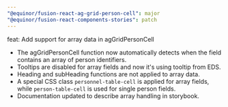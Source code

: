 ```yaml
---
"@equinor/fusion-react-ag-grid-person-cell": major
"@equinor/fusion-react-components-stories": patch
---
```


feat: Add support for array data in agGridPersonCell

- The agGridPersonCell function now automatically detects when the field contains an array of person identifiers.
- Tooltips are disabled for array fields and now it's using tooltip from EDS.
- Heading and subHeading functions are not applied to array data.
- A special CSS class `personnel-table-cell` is applied for array fields, while `person-table-cell` is used for single person fields.
- Documentation updated to describe array handling in storybook.
